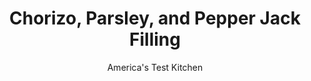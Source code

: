---
layout: ../../layouts/MarkdownPostLayout.astro
title: Chorizo, Parsley, and Pepper Jack Filling
author: America's Test Kitchen
pubDate: 2023-03-15
description: "What looks like a muffin but tastes like an omelet? And where has this delicious and handy recipe been all our lives?"
image_url: https://res.cloudinary.com/hksqkdlah/image/upload/ar_1:1,c_fill,dpr_2.0,f_auto,fl_lossy.progressive.strip_profile,g_faces:auto,q_auto:low,w_344/10872_sfs-fritattabreakfastmuffin-chorizo-4
tags: ["Pork","Cheese","Vegetables"]
calories: 2031
protein: 8
carbohydrates: 5
fats: 
fiber: 
ingredients: ["1 tablespoon, olive oil","8 ounces Spanish-style, chorizo sausage, quartered lengthwise and sliced thin","8 ounces, Yukon Gold potatoes, unpeeled, quartered lengthwise and sliced thin","1 , large onion, chopped fine","1/2 teaspoon, salt","2 , garlic cloves, minced","6 ounces pepper Jack, cheese, shredded (1 1/2 cups)","3 tablespoons, minced fresh parsley"]
serves: 12
time: "40 minutes"
instructions: ["Heat oil in 12-inch nonstick skillet over medium heat until shimmering. Add chorizo, potatoes, onion, and salt and cook, stirring occasionally, until potatoes are tender, 10 to 15 minutes. Stir in garlic and cook until fragrant, about 30 seconds. Transfer to bowl and let cool for 15 minutes. Stir in pepper Jack and parsley."]
nutrition: ["191 mg Potassium","106 mg Phosphorus","114 mg Calcium","13 mg Magnesium","320 mg Sodium","1 mg Zinc","12 g Fat","1 mg Niacin (B3)","5 g Monounsaturated","6 mg Vitamin C","29 mg Cholesterol","5 g Saturated","9 µg Folate (food)","17 µg Vitamin K","39 g Water","5 g Carbs","9 µg Folate equivalent (total)","8 g Protein","31 µg Vitamin A","169 kcal Energy","2031 calories"]
notes: "Use this filling in our&nbsp;Muffin Tin Frittatas."
---